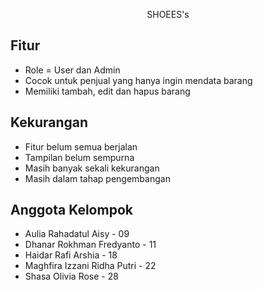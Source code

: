 <p align="center">SHOEES's</p>

## Fitur

- Role = User dan Admin
- Cocok untuk penjual yang hanya ingin mendata barang
- Memiliki tambah, edit dan hapus barang

## Kekurangan

- Fitur belum semua berjalan
- Tampilan belum sempurna
- Masih banyak sekali kekurangan
- Masih dalam tahap pengembangan

## Anggota Kelompok

- Aulia Rahadatul Aisy - 09
- Dhanar Rokhman Fredyanto - 11
- Haidar Rafi Arshia - 18
- Maghfira Izzani Ridha Putri - 22
- Shasa Olivia Rose - 28
